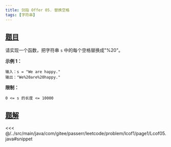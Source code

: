 ```yaml
---
title: 剑指 Offer 05. 替换空格
tags: [字符串]
---
```



## [题目](https://leetcode.cn/problems/ti-huan-kong-ge-lcof/)
请实现一个函数，把字符串 `s` 中的每个空格替换成"%20"。

**示例 1：**

```
输入：s = "We are happy."
输出："We%20are%20happy."
```

**限制：**

`0 <= s 的长度 <= 10000`


## [题解](https://github.com/PasseRR/JavaLeetCode/blob/master/src/main/java/com/gitee/passerr/leetcode/problem/lcof1/page1/Lcof05.java)

<<< @/../src/main/java/com/gitee/passerr/leetcode/problem/lcof1/page1/Lcof05.java#snippet
